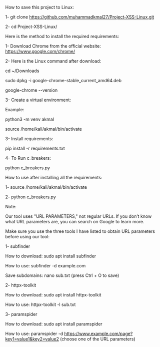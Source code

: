 How to save this project to Linux:

1- git clone https://github.com/muhammadkmal27/Project-XSS-Linux.git

2- cd Project-XSS-Linux/

Here is the method to install the required requirements:

1- Download Chrome from the official website: https://www.google.com/chrome/

2- Here is the Linux command after download:

   cd ~/Downloads
   
   sudo dpkg -i google-chrome-stable_current_amd64.deb
   
   google-chrome --version
   
3- Create a virtual environment:

   Example:
   
   python3 -m venv akmal
   
   source /home/kali/akmal/bin/activate
   
3- Install requirements:

   pip install -r requirements.txt
   
4- To Run c_breakers:

   python c_breakers.py

How to use after installing all the requirements:

1- source /home/kali/akmal/bin/activate

2- python c_breakers.py


Note:

Our tool uses "URL PARAMETERS," not regular URLs. If you don’t know what URL parameters are, you can search on Google to learn more.

Make sure you use the three tools I have listed to obtain URL parameters before using our tool:

1- subfinder
   
How to download: sudo apt install subfinder

How to use: subfinder -d example.com

Save subdomains: nano sub.txt (press Ctrl + O to save)

2- httpx-toolkit

How to download: sudo apt install httpx-toolkit

How to use: httpx-toolkit -l sub.txt

3- paramspider

How to download: sudo apt install paramspider

How to use: paramspider -d https://www.example.com/page?key1=value1&key2=value2 (choose one of the URL parameters)
